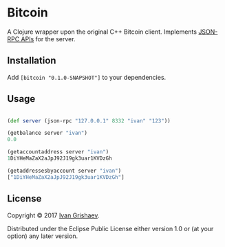 # Bitcoin

[api-wiki]:https://en.bitcoin.it/wiki/Original_Bitcoin_client/API_calls_list

A Clojure wrapper upon the original C++ Bitcoin client. Implements [JSON-RPC
APIs][api-wiki] for the server.

## Installation

Add `[bitcoin "0.1.0-SNAPSHOT"]` to your dependencies.

## Usage

```clojure

(def server (json-rpc "127.0.0.1" 8332 "ivan" "123"))

(getbalance server "ivan")
0.0

(getaccountaddress server "ivan")
1DiYHeMaZaX2aJpJ92J19gk3uar1KVDzGh

(getaddressesbyaccount server "ivan")
["1DiYHeMaZaX2aJpJ92J19gk3uar1KVDzGh"]

```

## License

[homepage]:http://grishaev.me/

Copyright © 2017 [Ivan Grishaev][homepage].

Distributed under the Eclipse Public License either version 1.0 or (at
your option) any later version.
